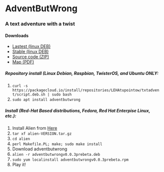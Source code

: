 # AdventButWrong
### A text adventure with a twist
#### Downloads
- [Lastest (linux DEB)](/adventbutwrongv0.0.3prebeta.deb)
- [Stable (linux DEB)](/adventbutwrongv0.0.3prebeta.deb)
- [Source code (ZIP)](https://github.com/leha-code/AdventButWrong/archive/refs/heads/main.zip)
- [Map (PDF)](/AdventButWrong_map.pdf)
##### Repository install (Linux Debian, Raspbian, TwisterOS, and Ubuntu ONLY:
1. `curl -s https://packagecloud.io/install/repositories/LEHAtupointow/txtadvent/script.deb.sh | sudo bash`
2. `sudo apt install adventbutwrong`
##### Install (Red-Hat Based distributions, Fedora, Red Hat Enterpise Linux, etc.):
1. Install Alien from [Here](http://ftp.de.debian.org/debian/pool/main/a/alien/)
2. `tar xf alien-VERSION.tar.gz`
3. `cd alien`
4. `perl Makefile.PL; make; sudo make install`
5. Download adventbutwrong
6. `alien -r adventbutwrongv0.0.3prebeta.deb`
7. `sudo yum localinstall adventbutwrongv0.0.3prebeta.rpm`
8. Play it!
